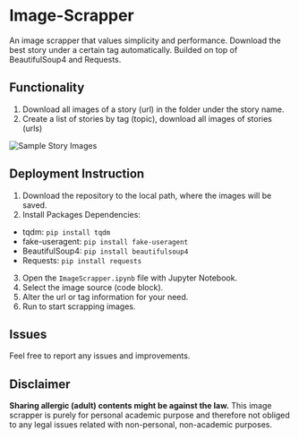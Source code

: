 # Image-Scrapper
An image scrapper that values simplicity and performance. Download the best story under a certain tag automatically. Builded on top of BeautifulSoup4 and Requests.

## Functionality
1. Download all images of a story (url) in the folder under the story name.
2. Create a list of stories by tag (topic), download all images of stories (urls)

![Sample Story Images](/Users/qiaozhang/Desktop/1.png)

## Deployment Instruction
1. Download the repository to the local path, where the images will be saved.
2. Install Packages Dependencies:
  * tqdm: `pip install tqdm`
  * fake-useragent: `pip install fake-useragent`
  * BeautifulSoup4: `pip install beautifulsoup4`
  * Requests: `pip install requests`
3. Open the `ImageScrapper.ipynb` file with Jupyter Notebook.
4. Select the image source (code block).
5. Alter the url or tag information for your need.
6. Run to start scrapping images.

## Issues
Feel free to report any issues and improvements.

## Disclaimer
**Sharing allergic (adult) contents might be against the law.** This image scrapper is purely for personal academic purpose and therefore not obliged to any legal issues related with non-personal, non-academic purposes.
